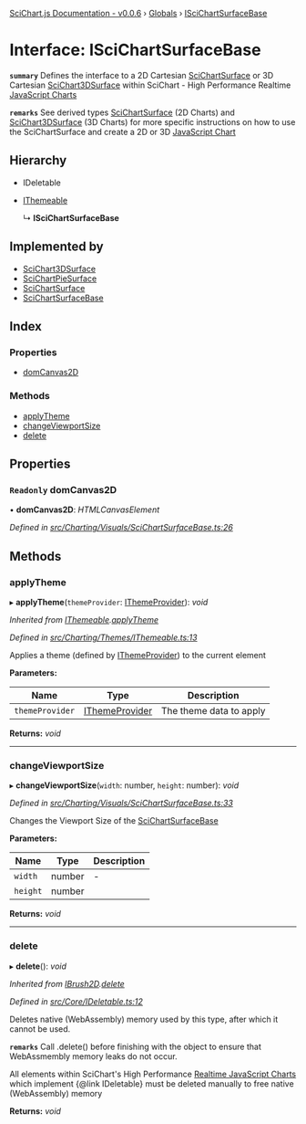 [SciChart.js Documentation - v0.0.6](../README.md) › [Globals](../globals.md) › [ISciChartSurfaceBase](iscichartsurfacebase.md)

# Interface: ISciChartSurfaceBase

**`summary`** Defines the interface to a 2D Cartesian [SciChartSurface](../classes/scichartsurface.md) or 3D Cartesian [SciChart3DSurface](../classes/scichart3dsurface.md) within SciChart -
High Performance Realtime [JavaScript Charts](https://www.scichart.com/javascript-chart-features)

**`remarks`** 
See derived types [SciChartSurface](../classes/scichartsurface.md) (2D Charts) and [SciChart3DSurface](../classes/scichart3dsurface.md) (3D Charts) for more specific instructions on how
to use the SciChartSurface and create a 2D or 3D [JavaScript Chart](https://www.scichart.com/javascript-chart-features)

## Hierarchy

* IDeletable

* [IThemeable](ithemeable.md)

  ↳ **ISciChartSurfaceBase**

## Implemented by

* [SciChart3DSurface](../classes/scichart3dsurface.md)
* [SciChartPieSurface](../classes/scichartpiesurface.md)
* [SciChartSurface](../classes/scichartsurface.md)
* [SciChartSurfaceBase](../classes/scichartsurfacebase.md)

## Index

### Properties

* [domCanvas2D](iscichartsurfacebase.md#readonly-domcanvas2d)

### Methods

* [applyTheme](iscichartsurfacebase.md#applytheme)
* [changeViewportSize](iscichartsurfacebase.md#changeviewportsize)
* [delete](iscichartsurfacebase.md#delete)

## Properties

### `Readonly` domCanvas2D

• **domCanvas2D**: *HTMLCanvasElement*

*Defined in [src/Charting/Visuals/SciChartSurfaceBase.ts:26](https://github.com/ABTSoftware/SciChart.Dev/blob/46671d21ce/Web/src/SciChart/src/Charting/Visuals/SciChartSurfaceBase.ts#L26)*

## Methods

###  applyTheme

▸ **applyTheme**(`themeProvider`: [IThemeProvider](ithemeprovider.md)): *void*

*Inherited from [IThemeable](ithemeable.md).[applyTheme](ithemeable.md#applytheme)*

*Defined in [src/Charting/Themes/IThemeable.ts:13](https://github.com/ABTSoftware/SciChart.Dev/blob/46671d21ce/Web/src/SciChart/src/Charting/Themes/IThemeable.ts#L13)*

Applies a theme (defined by [IThemeProvider](ithemeprovider.md)) to the current element

**Parameters:**

Name | Type | Description |
------ | ------ | ------ |
`themeProvider` | [IThemeProvider](ithemeprovider.md) | The theme data to apply  |

**Returns:** *void*

___

###  changeViewportSize

▸ **changeViewportSize**(`width`: number, `height`: number): *void*

*Defined in [src/Charting/Visuals/SciChartSurfaceBase.ts:33](https://github.com/ABTSoftware/SciChart.Dev/blob/46671d21ce/Web/src/SciChart/src/Charting/Visuals/SciChartSurfaceBase.ts#L33)*

Changes the Viewport Size of the [SciChartSurfaceBase](../classes/scichartsurfacebase.md)

**Parameters:**

Name | Type | Description |
------ | ------ | ------ |
`width` | number | - |
`height` | number |   |

**Returns:** *void*

___

###  delete

▸ **delete**(): *void*

*Inherited from [IBrush2D](ibrush2d.md).[delete](ibrush2d.md#delete)*

*Defined in [src/Core/IDeletable.ts:12](https://github.com/ABTSoftware/SciChart.Dev/blob/46671d21ce/Web/src/SciChart/src/Core/IDeletable.ts#L12)*

Deletes native (WebAssembly) memory used by this type, after which it cannot be used.

**`remarks`** 
Call .delete() before finishing with the object to ensure that WebAssmembly memory leaks do
not occur.

All elements within SciChart's High Performance
[Realtime JavaScript Charts](https://www.scichart.com/javascript-chart-features) which implement
{@link IDeletable} must be deleted manually to free native (WebAssembly) memory

**Returns:** *void*
